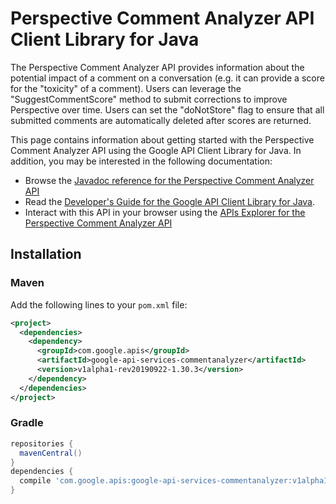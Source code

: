 # Perspective Comment Analyzer API Client Library for Java

The Perspective Comment Analyzer API provides information about the potential impact of a comment on a conversation (e.g. it can provide a score for the "toxicity" of a comment). Users can leverage the "SuggestCommentScore" method to submit corrections to improve Perspective over time. Users can set the "doNotStore" flag to ensure that all submitted comments are automatically deleted after scores are returned.

This page contains information about getting started with the Perspective Comment Analyzer API
using the Google API Client Library for Java. In addition, you may be interested
in the following documentation:

* Browse the [Javadoc reference for the Perspective Comment Analyzer API][javadoc]
* Read the [Developer's Guide for the Google API Client Library for Java][google-api-client].
* Interact with this API in your browser using the [APIs Explorer for the Perspective Comment Analyzer API][api-explorer]

## Installation

### Maven

Add the following lines to your `pom.xml` file:

```xml
<project>
  <dependencies>
    <dependency>
      <groupId>com.google.apis</groupId>
      <artifactId>google-api-services-commentanalyzer</artifactId>
      <version>v1alpha1-rev20190922-1.30.3</version>
    </dependency>
  </dependencies>
</project>
```

### Gradle

```gradle
repositories {
  mavenCentral()
}
dependencies {
  compile 'com.google.apis:google-api-services-commentanalyzer:v1alpha1-rev20190922-1.30.3'
}
```

[javadoc]: https://googleapis.dev/java/google-api-services-commentanalyzer/latest/index.html
[google-api-client]: https://github.com/googleapis/google-api-java-client/
[api-explorer]: https://developers.google.com/apis-explorer/#p/abusiveexperiencereport/v1/
